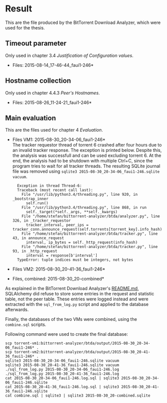 # Result
This are the file produced by the BitTorrent Download Analyzer, which were used for the thesis.

## Timeout parameter
Only used in chapter 3.4 *Justification of Configuration values*.

* Files: 2015-08-14_17-46-44_faui1-246*

## Hostname collection
Only used in chapter 4.4.3 *Peer's Hostnames*.

* Files: 2015-08-26_11-24-21_faui1-246*

## Main evaluation
This are the files used for chapter 4 *Evaluation*.

* Files VM1: 2015-08-30_20-34-06_faui1-246*  
  The tracker requestor thread of torrent 6 crashed after four hours due to an invalid tracker response. The exception is printed below. Despite this, the analysis was successfull and can be used excluding torrent 6. At the end, the analysis had to be shutdown with multiple Ctrl+C, since the program tries to wait for all tracker threads. The resulting SQLite journal file was removed using `sqlite3 2015-08-30_20-34-06_faui1-246.sqlite vacuum`.

        Exception in thread Thread-6:
        Traceback (most recent call last):
          File "/usr/lib/python3.4/threading.py", line 920, in _bootstrap_inner
            self.run()
          File "/usr/lib/python3.4/threading.py", line 868, in run
            self._target(*self._args, **self._kwargs)
          File "/home/stefan/bittorrent-analyzer/btda/analyzer.py", line 326, in _tracker_requestor
            tracker_interval, peer_ips = tracker_conn.announce_request(self.torrents[torrent_key].info_hash)
          File "/home/stefan/bittorrent-analyzer/btda/tracker.py", line 43, in announce_request
            interval, ip_bytes = self._http_request(info_hash)
          File "/home/stefan/bittorrent-analyzer/btda/tracker.py", line 93, in _http_request
            interval = response[b'interval']
        TypeError: tuple indices must be integers, not bytes

* Files VM2: 2015-08-30_20-41-36_faui1-246*

* Files, combined: 2015-08-30_20-combined*

As explained in the BitTorrent Download Analyzer's [README.md](../btda/README.md#known-issues), SQLAlchemy did refuse to store some entries in the request and statistic table, not the peer table. These entries were logged instead and were extracted with the `sql_from_log.py` script and applied to the database afterwards.

Finally, the databases of the two VMs were combined, using the `combine.sql` scripts.

Following command were used to create the final database:

    scp torrent-vm1:bittorrent-analyzer/btda/output/2015-08-30_20-34-06_faui1-246* .
    scp torrent-vm2:bittorrent-analyzer/btda/output/2015-08-30_20-41-36_faui1-246* .
    sqlite3 2015-08-30_20-34-06_faui1-246.sqlite vacuum
    sqlite3 2015-08-30_20-41-36_faui1-246.sqlite vacuum
    ./sql_from_log.py 2015-08-30_20-34-06_faui1-246.log
    ./sql_from_log.py 2015-08-30_20-41-36_faui1-246.log
    cat 2015-08-30_20-34-06_faui1-246.log.sql | sqlite3 2015-08-30_20-34-06_faui1-246.sqlite
    cat 2015-08-30_20-41-36_faui1-246.log.sql | sqlite3 2015-08-30_20-41-36_faui1-246.sqlite
    cat combine.sql | sqlite3 | sqlite3 2015-08-30_20-combined.sqlite
